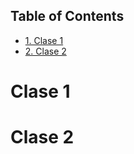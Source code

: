 <div id="table-of-contents">
<h2>Table of Contents</h2>
<div id="text-table-of-contents">
<ul>
<li><a href="#org4345ecc">1. Clase 1</a></li>
<li><a href="#org432c876">2. Clase 2</a></li>
</ul>
</div>
</div>


<a id="org4345ecc"></a>

# Clase 1


<a id="org432c876"></a>

# Clase 2

